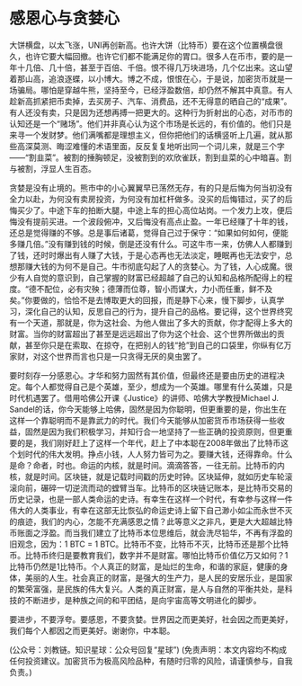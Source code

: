 # 感恩心与贪婪心

大饼横盘，以太飞涨，UNI再创新高。也许大饼（比特币）要在这个位置横盘很久，也许它要大幅回撤。也许它们都不能满足你的胃口。很多人在币市，要的是一年十几倍、几十倍，甚至于百倍、千倍。恨不得几万块进场，几个亿出来。这山望着那山高，追浪逐蝶，以小博大。博之不成，恨恨在心，于是说，加密货币就是一场骗局。哪怕是穿越牛熊，坚持至今，已经浮盈数倍，却仍然不解其中真意。有人趁新高抓紧把币卖掉，去买房子、汽车、消费品，还不无得意的晒自己的“成果”。有人还没有卖，只是因为还想再搏一把更大的。这种行为折射出的心态，对币市的认知还是一个“赌场”。他们并非真心认为这个市场是长远的，有价值的。他们只是来寻一个发财梦。他们满嘴都是理想主义，但你把他们的话横竖听上几遍，就从那些高深莫测、晦涩难懂的术语里面，反反复复地听出同一个词儿来，就是三个字——“割韭菜”。被割的捶胸顿足，没被割到的欢欣雀跃，割到韭菜的心中暗喜。割与被割，浮显人生百态。

贪婪是没有止境的。熊市中的小心翼翼早已荡然无存，有的只是后悔为何当初没有全力以赴，为何没有卖房投资，为何没有加杠杆做多。没买的后悔错过，买了的后悔买少了。中途下车的拍断大腿，中途上车的担心高位站岗。一个发力上攻，便后悔没有提前买进。一个波段俯冲，又后悔没有高点止盈。一年已经赚了十年的钱，还总是觉得赚的不够。总是事后诸葛，觉得自己过于保守：“如果如何如何，便能多赚几倍。”没有赚到钱的时候，倒是还没有什么。可这牛市一来，仿佛人人都赚到了钱，还时时爆出有人赚了大钱，于是心态再也无法淡定，睡眠再也无法安宁，总想那赚大钱的为何不是自己。牛市彻底勾起了人的贪婪心。为了钱，人心成魔。很少有人自觉的意识到，自己掌握的财富已经超越了自己的认知和品格所配得上的程度。“德不配位，必有灾殃；德薄而位尊，智小而谋大，力小而任重，鲜不及矣。”你要做的，恰恰不是去博取更大的回报，而是静下心来，慢下脚步，认真学习，深化自己的认知，反思自己的行为，提升自己的品格。要记得，这个世界终究有一个天道，那就是，你为这社会、为他人做出了多大的贡献，你才配得上多大的财富。当你的财富超出了甚至是远远超出了你为这个社会、这个世界所做出的贡献，甚至你只是在索取、在掠夺，在把别人的钱“抢”到自己的口袋里，你纵有亿万家财，对这个世界而言也只是一只贪得无厌的臭虫罢了。

要时刻存一分感恩心。才华和努力固然有其价值，但最终还是要由历史的进程决定。每个人都觉得自己是个英雄，至少，想成为一个英雄。哪里有什么英雄，只是时代机遇罢了。借用哈佛公开课《Justice》的讲师、哈佛大学教授Michael J. Sandel的话，你今天能够上哈佛，固然是因为你聪明，但更重要的是，你出生在这样一个靠聪明而不是靠武力的时代。我们今天能够从加密货币市场获得一些收益，固然是因为我们积极学习，并知行合一地坚持了一些正确的投资原则，但更重要的是，我们刚好赶上了这样一个年代，赶上了中本聪在2008年做出了比特币这个划时代的伟大发明。挣点小钱，人人努力皆可为之。要赚大钱，还得靠命。什么是命？命者，时也。命运的内核，就是时间。滴滴答答，一往无前。比特币的内核，就是时间。区块链，就是记载时间戳的历史时钟。区块延伸，就如历史车轮滚滚向前，碾碎一切逆流而动的螳臂当车。比特币的区块链记账本，是比特币交易的历史记录，也是一部人类命运的史诗。有幸生在这样一个时代，有幸参与这样一件伟大的人类事业，有幸在这部无比恢弘的命运史诗上留下自己渺小如尘而永世不灭的痕迹，我们的内心，怎能不充满感恩之情？此等意义之非凡，更是大大超越比特币账面之浮盈。而当我们建立了比特币本位思维后，就会洗尽铅华，不再有浮盈的旧观念，因为：1 BTC = 1 BTC。比特币不变，比特币不灭，比特币还是那个比特币。比特币终归是要教育我们，数字并不是财富。哪怕比特币价值亿万又如何？1比特币仍然是1比特币。个人真正的财富，是灿烂的生命，和谐的家庭，健康的身体，美丽的人生。社会真正的财富，是强大的生产力，是人民的安居乐业，是国家的繁荣富强，是民族的伟大复兴。人类的真正财富，是人与自然的平衡共处，是科技的不断进步，是种族之间的和平团结，是向宇宙高等文明进化的脚步。

要进步，不要浮夸。要感恩，不要贪婪。世界因之而更美好，社会因之而更美好，我们每个人都因之而更美好。谢谢你，中本聪。

(公众号：刘教链。知识星球：公众号回复“星球”)
(免责声明：本文内容均不构成任何投资建议。加密货币为极高风险品种，有随时归零的风险，请谨慎参与，自我负责。)
